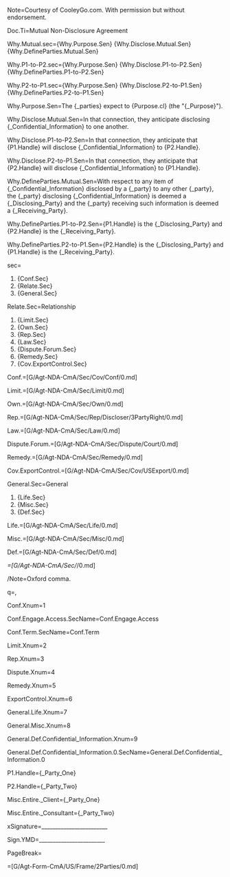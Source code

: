Note=Courtesy of CooleyGo.com. With permission but without endorsement. 

Doc.Ti=Mutual Non-Disclosure Agreement

Why.Mutual.sec={Why.Purpose.Sen} {Why.Disclose.Mutual.Sen} {Why.DefineParties.Mutual.Sen}

Why.P1-to-P2.sec={Why.Purpose.Sen} {Why.Disclose.P1-to-P2.Sen} {Why.DefineParties.P1-to-P2.Sen}

Why.P2-to-P1.sec={Why.Purpose.Sen} {Why.Disclose.P2-to-P1.Sen} {Why.DefineParties.P2-to-P1.Sen}

Why.Purpose.Sen=The {_parties} expect to {Purpose.cl} (the "{_Purpose}").

Why.Disclose.Mutual.Sen=In that connection, they anticipate disclosing {_Confidential_Information} to one another.

Why.Disclose.P1-to-P2.Sen=In that connection, they anticipate that {P1.Handle} will disclose {_Confidential_Information} to {P2.Handle}.

Why.Disclose.P2-to-P1.Sen=In that connection, they anticipate that {P2.Handle} will disclose {_Confidential_Information} to {P1.Handle}.

Why.DefineParties.Mutual.Sen=With respect to any item of {_Confidential_Information} disclosed by a {_party} to any other {_party}, the {_party} disclosing {_Confidential_Information} is deemed a {_Disclosing_Party} and the {_party} receiving such information is deemed a {_Receiving_Party}. 

Why.DefineParties.P1-to-P2.Sen={P1.Handle} is the {_Disclosing_Party} and {P2.Handle} is the {_Receiving_Party}. 

Why.DefineParties.P2-to-P1.Sen={P2.Handle} is the {_Disclosing_Party} and {P1.Handle} is the {_Receiving_Party}. 

sec=<ol><li>{Conf.Sec}<li>{Relate.Sec}<li>{General.Sec}</ol>

Relate.Sec=<span class="sec-ti">Relationship</span><ol><li>{Limit.Sec}<li>{Own.Sec}<li>{Rep.Sec}<li>{Law.Sec}<li>{Dispute.Forum.Sec}<li>{Remedy.Sec}<li>{Cov.ExportControl.Sec}</ol>

Conf.=[G/Agt-NDA-CmA/Sec/Cov/Conf/0.md]

Limit.=[G/Agt-NDA-CmA/Sec/Limit/0.md]

Own.=[G/Agt-NDA-CmA/Sec/Own/0.md]

Rep.=[G/Agt-NDA-CmA/Sec/Rep/Discloser/3PartyRight/0.md]

Law.=[G/Agt-NDA-CmA/Sec/Law/0.md]

Dispute.Forum.=[G/Agt-NDA-CmA/Sec/Dispute/Court/0.md]

Remedy.=[G/Agt-NDA-CmA/Sec/Remedy/0.md]

Cov.ExportControl.=[G/Agt-NDA-CmA/Sec/Cov/USExport/0.md]

General.Sec=<span class="sec-ti">General</span><ol><li>{Life.Sec}<li>{Misc.Sec}<li>{Def.Sec}</ol>

Life.=[G/Agt-NDA-CmA/Sec/Life/0.md]

Misc.=[G/Agt-NDA-CmA/Sec/Misc/0.md]

Def.=[G/Agt-NDA-CmA/Sec/Def/0.md]

_=[G/Agt-NDA-CmA/Sec/_/0.md]

/Note=Oxford comma.

q=,

Conf.Xnum=1

Conf.Engage.Access.SecName=Conf.Engage.Access

Conf.Term.SecName=Conf.Term

Limit.Xnum=2

Rep.Xnum=3

Dispute.Xnum=4

Remedy.Xnum=5

ExportControl.Xnum=6

General.Life.Xnum=7

General.Misc.Xnum=8

General.Def.Confidential_Information.Xnum=9

General.Def.Confidential_Information.0.SecName=General.Def.Confidential_Information.0

P1.Handle={_Party_One}

P2.Handle={_Party_Two}

Misc.Entire._Client={_Party_One}

Misc.Entire._Consultant={_Party_Two}

xSignature=________________________

Sign.YMD=________________________

PageBreak=</i>

=[G/Agt-Form-CmA/US/Frame/2Parties/0.md]